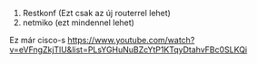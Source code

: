 1. Restkonf (Ezt csak az új routerrel lehet)
2. netmiko (ezt mindennel lehet)


Ez már cisco-s 
https://www.youtube.com/watch?v=eVFngZkjTlU&list=PLsYGHuNuBZcYtP1KTqyDtahvFBc0SLKQi



